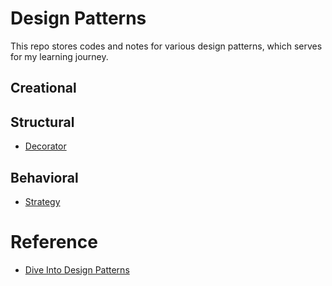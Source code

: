 # Design Patterns
This repo stores codes  and notes for various design patterns, which serves for my learning journey.

## Creational  

## Structural
- [Decorator](Structural/Decorator/note.md)

## Behavioral
- [Strategy](Behavioral/Strategy/note.md)

# Reference
- [Dive Into Design Patterns](https://refactoring.guru/design-patterns/book)
